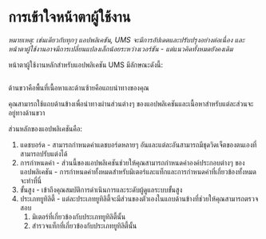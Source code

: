 # การเข้าใจหน้าตาผู้ใช้งาน

_หมายเหตุ: เช่นเดียวกับทุกๆ แอปพลิเคชัน, UMS จะมีการอัปเดตและปรับปรุงอย่างต่อเนื่อง และหน้าตาผู้ใช้งานอาจมีการเปลี่ยนแปลงเล็กน้อยระหว่างเวอร์ชัน - แต่แนวคิดทั้งหมดยังคงเดิม_

หน้าตาผู้ใช้งานหลักสำหรับแอปพลิเคชัน UMS มีลักษณะดังนี้:

<figure><img src="../../.gitbook/assets/image (11).png" alt=""><figcaption></figcaption></figure>

ด้านขวาคือพื้นที่เนื้อหาและด้านซ้ายคือแถบนำทางของคุณ

คุณสามารถใช้แถบด้านข้างเพื่อนำทางผ่านส่วนต่างๆ ของแอปพลิเคชันและเนื้อหาสำหรับแต่ละส่วนจะอยู่ทางด้านขวา



ส่วนหลักของแอปพลิเคชันคือ:

1. แดชบอร์ด - สามารถกำหนดค่าแดชบอร์ดหลายๆ อันและแต่ละอันสามารถมีชุดวิดเจ็ตของตนเองที่สามารถปรับแต่งได้
2. การกำหนดค่า - ส่วนนี้ของแอปพลิเคชันช่วยให้คุณสามารถกำหนดค่าองค์ประกอบต่างๆ ของแอปพลิเคชัน - การกำหนดค่าทั้งหมดสำหรับมิเตอร์และแท็กและการกำหนดค่าที่เกี่ยวข้องทั้งหมดจะทำที่นี่
3. ขั้นสูง - เข้าถึงคุณสมบัติการดำเนินการและระดับผู้ดูแลระบบขั้นสูง
4. ประเภทยูทิลิตี้ - แต่ละประเภทยูทิลิตี้จะมีส่วนของตัวเองในแถบด้านข้างที่ช่วยให้คุณสามารถตรวจสอบ
   1. มิเตอร์ที่เกี่ยวข้องกับประเภทยูทิลิตี้นั้น
   2. สำรวจแท็กที่เกี่ยวข้องกับประเภทยูทิลิตี้นั้น